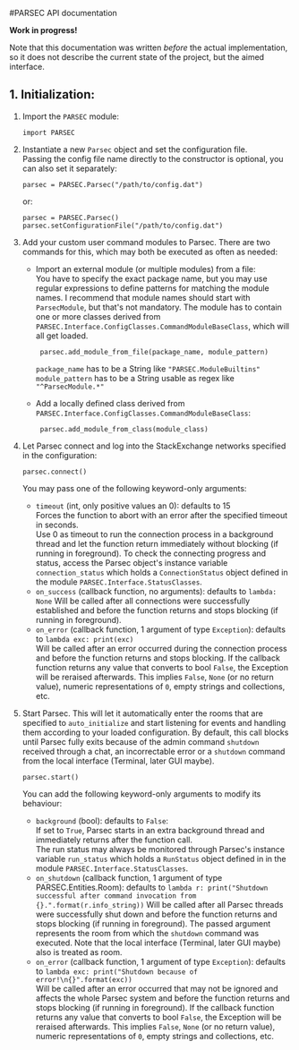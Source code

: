 #PARSEC API documentation

**Work in progress!**

Note that this documentation was written *before* the actual implementation, so it does not describe the current state of the project, but the aimed interface. 

## 1. Initialization:

 1. Import the `PARSEC` module:
    
        import PARSEC
    
 2. Instantiate a new `Parsec` object and set the configuration file.  
    Passing the config file name directly to the constructor is optional, you can also set it separately:
 
        parsec = PARSEC.Parsec("/path/to/config.dat")
        
    or:
        
        parsec = PARSEC.Parsec()
        parsec.setConfigurationFile("/path/to/config.dat")

 3. Add your custom user command modules to Parsec. There are two commands for this, which may both be executed as often as needed:
     - Import an external module (or multiple modules) from a file:  
        You have to specify the exact package name, but you may use regular expressions to define patterns for matching the module names. I recommend that module names should start with `ParsecModule`, but that's not mandatory. The module has to contain one or more classes derived from `PARSEC.Interface.ConfigClasses.CommandModuleBaseClass`, which will all get loaded.

            parsec.add_module_from_file(package_name, module_pattern)
        
        `package_name` has to be a String like `"PARSEC.ModuleBuiltins"`  
        `module_pattern` has to be a String usable as regex like `"^ParsecModule.*"`
        
     - Add a locally defined class derived from `PARSEC.Interface.ConfigClasses.CommandModuleBaseClass`:

            parsec.add_module_from_class(module_class)
        
 4. Let Parsec connect and log into the StackExchange networks specified in the configuration:
    
        parsec.connect()
        
    You may pass one of the following keyword-only arguments:
     - `timeout` (int, only positive values an 0): defaults to 15  
        Forces the function to abort with an error after the specified timeout in seconds.  
        Use 0 as timeout to run the connection process in a background thread and let the function return immediately without blocking (if running in foreground). To check the connecting progress and status, access the Parsec object's instance variable `connection_status` which holds a `ConnectionStatus` object defined in the module `PARSEC.Interface.StatusClasses`.
     - `on_success` (callback function, no arguments): defaults to `lambda: None`
        Will be called after all connections were successfully established and before the function returns and stops blocking (if running in foreground).
     - `on_error` (callback function, 1 argument of type `Exception`): defaults to `lambda exc: print(exc)`  
        Will be called after an error occurred during the connection process and before the function returns and stops blocking. If the callback function returns any value that converts to bool `False`, the Exception will be reraised afterwards. This implies `False`, `None` (or no return value), numeric representations of `0`, empty strings and collections, etc.
    
 5. Start Parsec. This will let it automatically enter the rooms that are specified to `auto_initialize` and start listening for events and handling them according to your loaded configuration. By default, this call blocks until Parsec fully exits because of the admin command `shutdown` received through a chat, an incorrectable error or a `shutdown` command from the local interface (Terminal, later GUI maybe).
    
        parsec.start()

    You can add the following keyword-only arguments to modify its behaviour:
     - `background` (bool): defaults to `False`:  
        If set to `True`, Parsec starts in an extra background thread and immediately returns after the function call.  
        The run status may always be monitored through Parsec's instance variable `run_status` which holds a `RunStatus` object defined in in the module `PARSEC.Interface.StatusClasses`.
     - `on_shutdown` (callback function, 1 argument of type PARSEC.Entities.Room): defaults to `lambda r: print("Shutdown successful after command invocation from {}.".format(r.info_string))`
        Will be called after all Parsec threads were successfully shut down and before the function returns and stops blocking (if running in foreground). The passed argument represents the room from which the `shutdown` command was executed. Note that the local interface (Terminal, later GUI maybe) also is treated as room.
     - `on_error` (callback function, 1 argument of type `Exception`): defaults to `lambda exc: print("Shutdown because of error!\n{}".format(exc))`  
        Will be called after an error occurred that may not be ignored and affects the whole Parsec system and before the function returns and stops blocking (if running in foreground). If the callback function returns any value that converts to bool `False`, the Exception will be reraised afterwards. This implies `False`, `None` (or no return value), numeric representations of `0`, empty strings and collections, etc.
